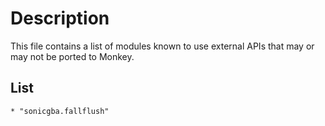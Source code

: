 # Description
This file contains a list of modules known to use external APIs that may or may not be ported to Monkey.

## List
    * "sonicgba.fallflush"
